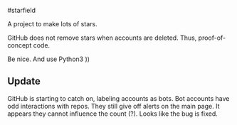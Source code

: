 #starfield

A project to make lots of stars.

GitHub does not remove stars when accounts are deleted. Thus, proof-of-concept code.

Be nice. And use Python3 ))


## Update

GitHub is starting to catch on, labeling accounts as bots. Bot accounts have odd interactions with repos. They still give off alerts on the main page. It appears they cannot influence the count (?). Looks like the bug is fixed.
